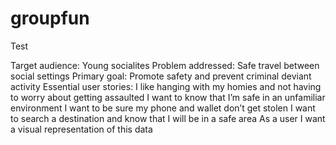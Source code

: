 # groupfun

Test

Target audience:  Young socialites
Problem addressed: Safe travel between social settings
Primary goal: Promote safety and prevent criminal deviant activity
Essential user stories:
	I like hanging with my homies and not having to worry about getting assaulted
	I want to know that I’m safe in an unfamiliar environment
	I want to be sure my phone and wallet don’t get stolen
I want to search a destination and know that I will be in a safe area
As a user I want a visual representation of this data

























































